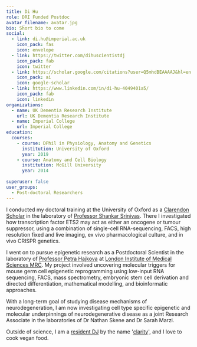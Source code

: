 ```yaml
---
title: Di Hu
role: DRI Funded Postdoc
avatar_filename: avatar.jpg
bio: Short bio to come
social:
  - link: di.hu@imperial.ac.uk
    icon_pack: fas
    icon: envelope
  - link: https://twitter.com/dihuscientistdj
    icon_pack: fab
    icon: twitter
  - link: https://scholar.google.com/citations?user=Q5mhdBEAAAAJ&hl=en
    icon_pack: ai
    icon: google-scholar
  - link: https://www.linkedin.com/in/di-hu-4049401a5/
    icon_pack: fab
    icon: linkedin
organizations:
  - name: UK Dementia Research Institute
    url: UK Dementia Research Institute
  - name: Imperial College
    url: Imperial College
education:
  courses:
    - course: DPhil in Physiology, Anatomy and Genetics
      institution: University of Oxford
      year: 2019
    - course: Anatomy and Cell Biology
      institution: McGill University
      year: 2014      
      
superuser: false
user_groups:
  - Post-doctoral Researchers
---
```


I conducted my doctoral training at the University of Oxford as a <a href="https://www.ox.ac.uk/clarendon">Clarendon Scholar</a> in the laboratory of <a href="https://www.dpag.ox.ac.uk/research/srinivas-group">Professor Shankar Srinivas</a>. There I investigated how transcription factor ETS2 may act as either an oncogene or tumour suppressor, using a combination of single-cell RNA-sequencing, FACS, high resolution fixed and live imaging, ex vivo pharmacological culture, and in vivo CRISPR genetics.

I went on to pursue epigenetic research as a Postdoctoral Scientist in the laboratory of <a href="https://lms.mrc.ac.uk/research-group/reprogramming-and-chromatin/">Professor Petra Hajkova</a> at <a href="https://lms.mrc.ac.uk">London Institute of Medical Sciences MRC</a>. My project involved uncovering molecular triggers for mouse germ cell epigenetic reprogramming using low-input RNA sequencing, FACS, mass spectrometry, embryonic stem cell derivation and directed differentiation, mathematical modelling, and bioinformatic approaches. 

With a long-term goal of studying disease mechanisms of neurodegeneration, I am now investigating cell type specific epigenetic and molecular underpinnings of neurodegenerative disease as a joint Research Associate in the laboratories of Dr Nathan Skene and Dr Sarah Marzi. 

Outside of science, I am a <a href="https://soundcloud.com/clarityharddance">resident DJ</a> by the name '<a href="https://mantissamix.com/an-interview-clarity/">clarity</a>', and I love to cook vegan food.
